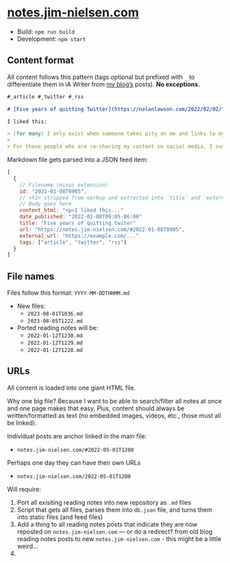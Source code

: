 # [notes.jim-nielsen.com](https://notes.jim-nielsen.com)

- Build: `npm run build`
- Development: `npm start`

## Content format

All content follows this pattern (tags optional but prefixed with `_` to differentiate them in iA Writer from [my blog’s](https://blog.jim-nielsen.com) posts). **No exceptions.**

```md
#_article #_twitter #_rss

# [Five years of quitting Twitter](https://nolanlawson.com/2022/02/02/five-years-of-quitting-twitter/)

I liked this:

> [for many] I only exist when someone takes pity on me and links to my blog from Twitter, Reddit, Hacker News, or a big site like CSS Tricks...
>
> For those people who are re-sharing my content on social media, I suspect most of them found it from their RSS feed. So RSS definitely still seems alive and well, even if it’s just a small upstream tributary for the roaring downstream river of Twitter, Reddit, etc
```

Markdown file gets parsed into a JSON feed item:

```js
[
  {
    // Filename (minus extension)
    id: "2022-01-08T0905",
    // <h1> stripped from markup and extracted into `title` and `external_url`
    // Body goes here
    content_html: "<p>I liked this..."
    date_published: "2022-01-08T09:05-06:00"
    title: "Five years of quitting twiter"
    url: "https://notes.jim-nielsen.com/#2022-01-08T0905",
    external_url: "https://example.com/..."
    tags: ["article", "twitter", "rss"]
  }
]
```

## File names

Files follow this format: `YYYY-MM-DDTHHMM.md`

- New files:
  - `2023-08-01T1036.md`
  - `2023-08-05T1222.md`
- Ported reading notes will be:
  - `2022-01-12T1230.md`
  - `2022-01-12T1229.md`
  - `2022-01-12T1228.md`

## URLs

All content is loaded into one giant HTML file.

Why one big file? Because I want to be able to search/filter all notes at once and one page makes that easy. Plus, content should always be written/formatted as text (no embedded images, videos, etc., those must all be linked).

Individual posts are anchor linked in the main file:

- `notes.jim-nielsen.com/#2022-05-01T1200`

Perhaps one day they can have their own URLs

- `notes.jim-nielsen.com/2022-05-01T1200`

Will require:

1. Port all exisiting reading notes into new repository as `.md` files
2. Script that gets all files, parses them into `db.json` file, and turns them into static files (and feed files)
3. Add a thing to all reading notes posts that indicate they are now reposted on `notes.jim-nielsen.com` — or do a redirect? from old blog reading notes posts to new `notes.jim-nielsen.com` - this might be a little weird...
4.
